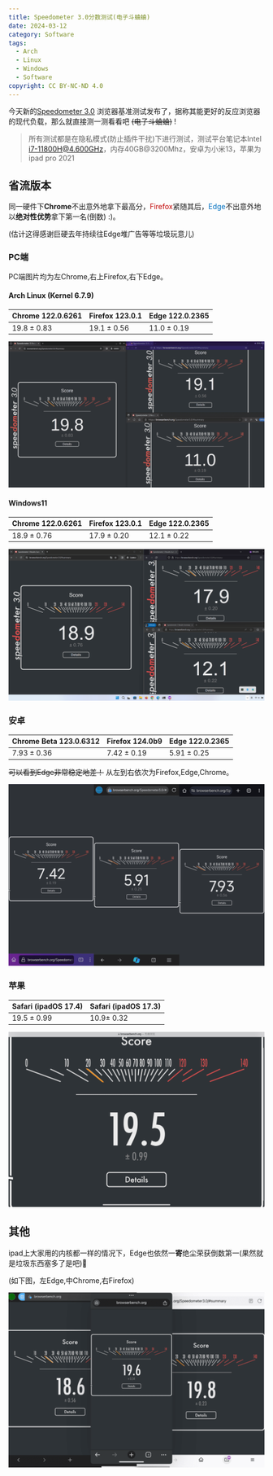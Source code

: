 ```yaml
---
title: Speedometer 3.0分数测试(电子斗蛐蛐)
date: 2024-03-12
category: Software
tags:
  - Arch
  - Linux
  - Windows
  - Software
copyright: CC BY-NC-ND 4.0
---
```


今天新的[Speedometer 3.0](https://browserbench.org/Speedometer3.0/) 浏览器基准测试发布了，据称其能更好的反应浏览器的现代负载，那么就直接测一测看看吧 ~~(电子斗蛐蛐)~~ !


 > 所有测试都是在隐私模式(防止插件干扰)下进行测试，测试平台笔记本Intel i7-11800H@4.600GHz，内存40GB@3200Mhz，安卓为小米13，苹果为ipad pro 2021

<!-- more -->

## 省流版本

同一硬件下**Chrome**不出意外地拿下最高分，<font color="#c00000">Firefox</font>紧随其后，<font color="#0070c0">Edge</font>不出意外地以**绝对性优势**拿下第一名(倒数) :)。

(估计这得感谢巨硬去年持续往Edge堆广告等等垃圾玩意儿)

### PC端

PC端图片均为左Chrome,右上Firefox,右下Edge。
#### Arch Linux (Kernel 6.7.9)

| Chrome 122.0.6261 | Firefox 123.0.1 | Edge 122.0.2365 |
| ----------------- | --------------- | --------------- |
| 19.8 ± 0.83       | 19.1 ± 0.56     | 11.0 ± 0.19     |

![arch](../images/3/Arch.png)
#### Windows11

| Chrome 122.0.6261 | Firefox 123.0.1 | Edge 122.0.2365 |
| ----------------- | --------------- | --------------- |
| 18.9 ± 0.76       | 17.9 ± 0.20     | 12.1 ± 0.22     |

![win](../images/3/Win.png)
### 安卓

| Chrome Beta 123.0.6312 | Firefox 124.0b9 | Edge 122.0.2365 |
| ---------------------- | --------------- | --------------- |
| 7.93 ± 0.36            | 7.42 ± 0.19     | 5.91 ± 0.25     |

~~可以看到Edge非常稳定地差！~~
从左到右依次为Firefox,Edge,Chrome。

![android](../images/3/Android.png)
### 苹果

| Safari (ipadOS 17.4) | Safari (ipadOS 17.3) |
| -------------------- | -------------------- |
| 19.5 ± 0.99          | 10.9± 0.32           |

![apple](../images/3/IPADOS.png)

## 其他
ipad上大家用的内核都一样的情况下，Edge也依然一**寄**绝尘荣获倒数第一(果然就是垃圾东西塞多了是吧)🥰

(如下图，左Edge,中Chrome,右Firefox)

![ios_edge](../images/3/ipados_edge.png)